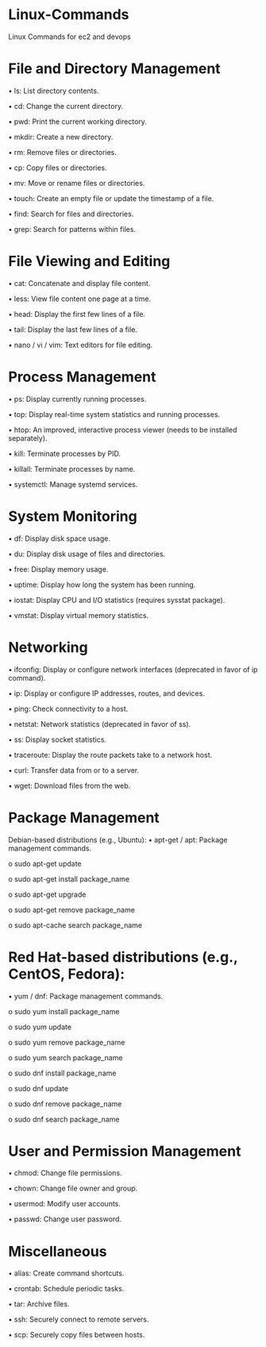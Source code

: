 # Linux-Commands
Linux Commands for ec2 and devops 
# File and Directory Management
•	ls: List directory contents.

•	cd: Change the current directory.

•	pwd: Print the current working directory.

•	mkdir: Create a new directory.

•	rm: Remove files or directories.

•	cp: Copy files or directories.

•	mv: Move or rename files or directories.

•	touch: Create an empty file or update the timestamp of a file.

•	find: Search for files and directories.

•	grep: Search for patterns within files.
# File Viewing and Editing
•	cat: Concatenate and display file content.

•	less: View file content one page at a time.

•	head: Display the first few lines of a file.

•	tail: Display the last few lines of a file.

•	nano / vi / vim: Text editors for file editing.
# Process Management
•	ps: Display currently running processes.

•	top: Display real-time system statistics and running processes.

•	htop: An improved, interactive process viewer (needs to be installed separately).

•	kill: Terminate processes by PID.

•	killall: Terminate processes by name.

•	systemctl: Manage systemd services.
# System Monitoring
•	df: Display disk space usage.

•	du: Display disk usage of files and directories.

•	free: Display memory usage.

•	uptime: Display how long the system has been running.

•	iostat: Display CPU and I/O statistics (requires sysstat package).

•	vmstat: Display virtual memory statistics.
# Networking
•	ifconfig: Display or configure network interfaces (deprecated in favor of ip command).

•	ip: Display or configure IP addresses, routes, and devices.

•	ping: Check connectivity to a host.

•	netstat: Network statistics (deprecated in favor of ss).

•	ss: Display socket statistics.

•	traceroute: Display the route packets take to a network host.

•	curl: Transfer data from or to a server.

•	wget: Download files from the web.
# Package Management
Debian-based distributions (e.g., Ubuntu):
•	apt-get / apt: Package management commands.

o	sudo apt-get update

o	sudo apt-get install package_name

o	sudo apt-get upgrade

o	sudo apt-get remove package_name

o	sudo apt-cache search package_name
# Red Hat-based distributions (e.g., CentOS, Fedora):
•	yum / dnf: Package management commands.

o	sudo yum install package_name

o	sudo yum update

o	sudo yum remove package_name

o	sudo yum search package_name

o	sudo dnf install package_name

o	sudo dnf update

o	sudo dnf remove package_name

o	sudo dnf search package_name
# User and Permission Management
•	chmod: Change file permissions.

•	chown: Change file owner and group.

•	usermod: Modify user accounts.

•	passwd: Change user password.
# Miscellaneous
•	alias: Create command shortcuts.

•	crontab: Schedule periodic tasks.

•	tar: Archive files.

•	ssh: Securely connect to remote servers.

•	scp: Securely copy files between hosts.

